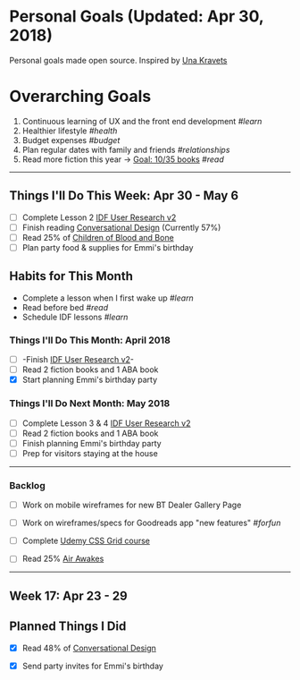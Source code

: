 Personal Goals (Updated: Apr 30, 2018)
==============

Personal goals made open source. Inspired by [Una Kravets](https://una.im/personal-goals-guide/)

# Overarching Goals
1. Continuous learning of UX and the front end development *#learn*
2. Healthier lifestyle *#health*
3. Budget expenses *#budget*
4. Plan regular dates with family and friends *#relationships*
5. Read more fiction this year -> [Goal: 10/35 books](https://www.goodreads.com/user_challenges/10348403) *#read*

---

## Things I'll Do This Week: Apr 30 - May 6
- [ ] Complete Lesson 2 [IDF User Research v2](https://github.com/candicodeit/personal-goals/projects/3)
- [ ] Finish reading [Conversational Design](https://abookapart.com/products/conversational-design) (Currently 57%)
- [ ] Read 25% of [Children of Blood and Bone](https://www.goodreads.com/book/show/34728667-children-of-blood-and-bone)
- [ ] Plan party food & supplies for Emmi's birthday

## Habits for This Month
- Complete a lesson when I first wake up *#learn*
- Read before bed *#read*
- Schedule IDF lessons *#learn*

### Things I'll Do This Month: April 2018
- [ ] -Finish [IDF User Research v2](https://github.com/candicodeit/personal-goals/projects/3)-
- [ ] Read 2 fiction books and 1 ABA book
- [x] Start planning Emmi's birthday party

### Things I'll Do Next Month: May 2018
- [ ] Complete Lesson 3 & 4 [IDF User Research v2](https://github.com/candicodeit/personal-goals/projects/3)
- [ ] Read 2 fiction books and 1 ABA book
- [ ] Finish planning Emmi's birthday party
- [ ] Prep for visitors staying at the house

---

### Backlog
- [ ] Work on mobile wireframes for new BT Dealer Gallery Page
- [ ] Work on wireframes/specs for Goodreads app "new features" *#forfun*
- [ ] Complete [Udemy CSS Grid course](https://github.com/candicodeit/udemy/projects/1)
- [ ] Read 25% [Air Awakes](https://www.goodreads.com/book/show/23127048-air-awakens?from_search=true)


--- 
## Week 17: Apr 23 - 29

## Planned Things I Did
- [x] Read 48% of [Conversational Design](https://abookapart.com/products/conversational-design)
- [x] Send party invites for Emmi's birthday



